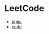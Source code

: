 # LeetCode

- [topic](https://github.com/Allsochen/LeetCode/tree/main/src/main/java/leetcode/editor/cn/doc/content)
- [code](https://github.com/Allsochen/LeetCode/tree/main/src/main/java/leetcode/editor/cn)